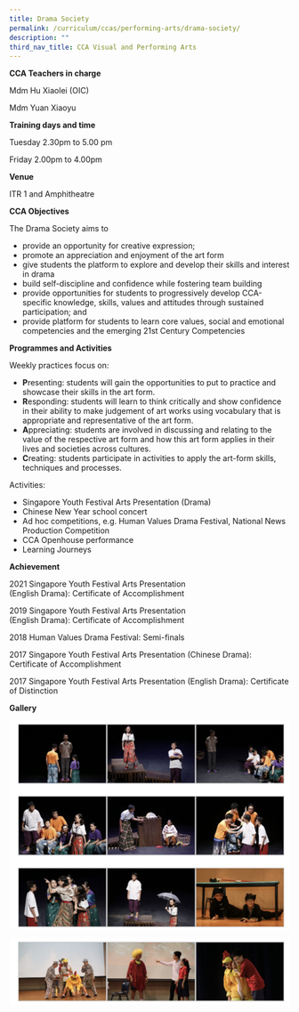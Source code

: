 ```yaml
---
title: Drama Society
permalink: /curriculum/ccas/performing-arts/drama-society/
description: ""
third_nav_title: CCA Visual and Performing Arts
---
```

**CCA Teachers in charge**

Mdm Hu Xiaolei (OIC)

Mdm Yuan Xiaoyu

**Training days and time**

Tuesday 2.30pm to 5.00 pm

Friday 2.00pm to 4.00pm

**Venue**

ITR 1 and Amphitheatre

**CCA Objectives**

The Drama Society aims to

*   provide an opportunity for creative expression;
*   promote an appreciation and enjoyment of the art form
*   give students the platform to explore and develop their skills and interest in drama
*   build self-discipline and confidence while fostering team building
*   provide opportunities for students to progressively develop CCA-specific knowledge, skills, values and attitudes through sustained participation; and
*   provide platform for students to learn core values, social and emotional competencies and the emerging 21st Century Competencies

**Programmes and Activities**

Weekly practices focus on:

*   **P**resenting: students will gain the opportunities to put to practice and showcase their skills in the art form.
*   **R**esponding: students will learn to think critically and show confidence in their ability to make judgement of art works using vocabulary that is appropriate and representative of the art form.
*   **A**ppreciating: students are involved in discussing and relating to the value of the respective art form and how this art form applies in their lives and societies across cultures.
*   **C**reating: students participate in activities to apply the art-form skills, techniques and processes.

Activities:

*   Singapore Youth Festival Arts Presentation (Drama)
*   Chinese New Year school concert
*   Ad hoc competitions, e.g. Human Values Drama Festival, National News Production Competition
*   CCA Openhouse performance
*   Learning Journeys

**Achievement** 

2021 Singapore Youth Festival Arts Presentation  
(English Drama): Certificate of Accomplishment

2019 Singapore Youth Festival Arts Presentation  
(English Drama): Certificate of Accomplishment

2018 Human Values Drama Festival: Semi-finals

2017 Singapore Youth Festival Arts Presentation (Chinese Drama): Certificate of Accomplishment

2017 Singapore Youth Festival Arts Presentation (English Drama): Certificate of Distinction

**Gallery**

![Drama Society](/images/Drama%20Society_1.jpg)

![Drama Society](/images/Drama%20Society_2.jpg)